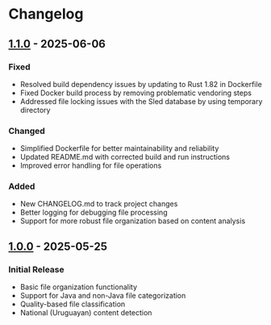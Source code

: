 # Changelog

## [1.1.0] - 2025-06-06

### Fixed
- Resolved build dependency issues by updating to Rust 1.82 in Dockerfile
- Fixed Docker build process by removing problematic vendoring steps
- Addressed file locking issues with the Sled database by using temporary directory

### Changed
- Simplified Dockerfile for better maintainability and reliability
- Updated README.md with corrected build and run instructions
- Improved error handling for file operations

### Added
- New CHANGELOG.md to track project changes
- Better logging for debugging file processing
- Support for more robust file organization based on content analysis

## [1.0.0] - 2025-05-25

### Initial Release
- Basic file organization functionality
- Support for Java and non-Java file categorization
- Quality-based file classification
- National (Uruguayan) content detection

[1.1.0]: https://github.com/HectorCorbellini/JobsOrganizer/compare/v1.0.0...v1.1.0
[1.0.0]: https://github.com/HectorCorbellini/JobsOrganizer/releases/tag/v1.0.0
